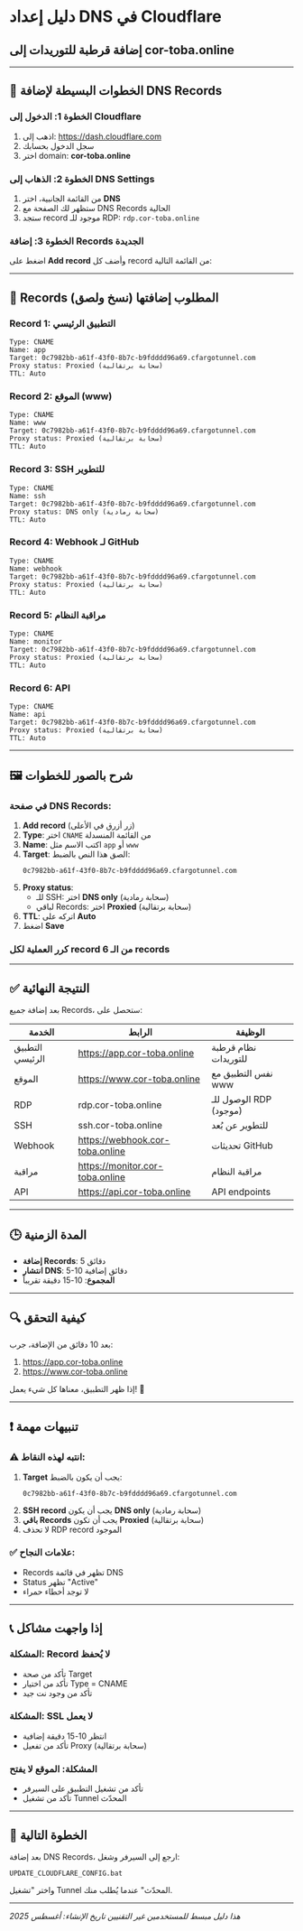 # دليل إعداد DNS في Cloudflare
## إضافة قرطبة للتوريدات إلى cor-toba.online

---

## 🎯 الخطوات البسيطة لإضافة DNS Records

### **الخطوة 1: الدخول إلى Cloudflare**
1. اذهب إلى: https://dash.cloudflare.com
2. سجل الدخول بحسابك
3. اختر domain: **cor-toba.online**

### **الخطوة 2: الذهاب إلى DNS Settings**
1. من القائمة الجانبية، اختر **DNS**
2. ستظهر لك الصفحة مع DNS Records الحالية
3. ستجد record موجود للـ RDP: `rdp.cor-toba.online`

### **الخطوة 3: إضافة Records الجديدة**
اضغط على **Add record** وأضف كل record من القائمة التالية:

---

## 📝 Records المطلوب إضافتها (نسخ ولصق)

### **Record 1: التطبيق الرئيسي**
```
Type: CNAME
Name: app
Target: 0c7982bb-a61f-43f0-8b7c-b9fdddd96a69.cfargotunnel.com
Proxy status: Proxied (سحابة برتقالية)
TTL: Auto
```

### **Record 2: الموقع (www)**
```
Type: CNAME
Name: www
Target: 0c7982bb-a61f-43f0-8b7c-b9fdddd96a69.cfargotunnel.com
Proxy status: Proxied (سحابة برتقالية)
TTL: Auto
```

### **Record 3: SSH للتطوير**
```
Type: CNAME
Name: ssh
Target: 0c7982bb-a61f-43f0-8b7c-b9fdddd96a69.cfargotunnel.com
Proxy status: DNS only (سحابة رمادية)
TTL: Auto
```

### **Record 4: Webhook لـ GitHub**
```
Type: CNAME
Name: webhook
Target: 0c7982bb-a61f-43f0-8b7c-b9fdddd96a69.cfargotunnel.com
Proxy status: Proxied (سحابة برتقالية)
TTL: Auto
```

### **Record 5: مراقبة النظام**
```
Type: CNAME
Name: monitor
Target: 0c7982bb-a61f-43f0-8b7c-b9fdddd96a69.cfargotunnel.com
Proxy status: Proxied (سحابة برتقالية)
TTL: Auto
```

### **Record 6: API**
```
Type: CNAME
Name: api
Target: 0c7982bb-a61f-43f0-8b7c-b9fdddd96a69.cfargotunnel.com
Proxy status: Proxied (سحابة برتقالية)
TTL: Auto
```

---

## 🖼️ شرح بالصور للخطوات

### في صفحة DNS Records:
1. **Add record** (زر أزرق في الأعلى)
2. **Type**: اختر `CNAME` من القائمة المنسدلة
3. **Name**: اكتب الاسم مثل `app` أو `www`
4. **Target**: الصق هذا النص بالضبط:
   ```
   0c7982bb-a61f-43f0-8b7c-b9fdddd96a69.cfargotunnel.com
   ```
5. **Proxy status**: 
   - للـ SSH: اختر **DNS only** (سحابة رمادية)
   - لباقي Records: اختر **Proxied** (سحابة برتقالية)
6. **TTL**: اتركه على **Auto**
7. اضغط **Save**

### كرر العملية لكل record من الـ 6 records

---

## ✅ النتيجة النهائية

بعد إضافة جميع Records، ستحصل على:

| الخدمة | الرابط | الوظيفة |
|--------|--------|---------|
| التطبيق الرئيسي | https://app.cor-toba.online | نظام قرطبة للتوريدات |
| الموقع | https://www.cor-toba.online | نفس التطبيق مع www |
| RDP | rdp.cor-toba.online | الوصول للـ RDP (موجود) |
| SSH | ssh.cor-toba.online | للتطوير عن بُعد |
| Webhook | https://webhook.cor-toba.online | تحديثات GitHub |
| مراقبة | https://monitor.cor-toba.online | مراقبة النظام |
| API | https://api.cor-toba.online | API endpoints |

---

## 🕒 المدة الزمنية

- **إضافة Records**: 5 دقائق
- **انتشار DNS**: 5-10 دقائق إضافية
- **المجموع**: 10-15 دقيقة تقريباً

---

## 🔍 كيفية التحقق

بعد 10 دقائق من الإضافة، جرب:
1. https://app.cor-toba.online
2. https://www.cor-toba.online

إذا ظهر التطبيق، معناها كل شيء يعمل! 🎉

---

## ❗ تنبيهات مهمة

### ⚠️ انتبه لهذه النقاط:
1. **Target** يجب أن يكون بالضبط:
   ```
   0c7982bb-a61f-43f0-8b7c-b9fdddd96a69.cfargotunnel.com
   ```
2. **SSH record** يجب أن يكون **DNS only** (سحابة رمادية)
3. **باقي Records** يجب أن تكون **Proxied** (سحابة برتقالية)
4. لا تحذف RDP record الموجود

### ✅ علامات النجاح:
- Records تظهر في قائمة DNS
- Status تظهر "Active"
- لا توجد أخطاء حمراء

---

## 📞 إذا واجهت مشاكل

### المشكلة: Record لا يُحفظ
- تأكد من صحة Target
- تأكد من اختيار Type = CNAME
- تأكد من وجود نت جيد

### المشكلة: SSL لا يعمل
- انتظر 10-15 دقيقة إضافية
- تأكد من تفعيل Proxy (سحابة برتقالية)

### المشكلة: الموقع لا يفتح
- تأكد من تشغيل التطبيق على السيرفر
- تأكد من تشغيل Tunnel المحدّث

---

## 🎯 الخطوة التالية

بعد إضافة DNS Records، ارجع إلى السيرفر وشغل:
```
UPDATE_CLOUDFLARE_CONFIG.bat
```

واختر "تشغيل Tunnel المحدّث" عندما يُطلب منك.

---

*هذا دليل مبسط للمستخدمين غير التقنيين*
*تاريخ الإنشاء: أغسطس 2025*
